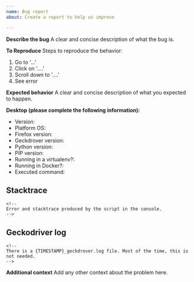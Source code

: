 ```yaml
---
name: Bug report
about: Create a report to help us improve

---
```


**Describe the bug**
A clear and concise description of what the bug is.

**To Reproduce**
Steps to reproduce the behavior:
1. Go to '...'
2. Click on '....'
3. Scroll down to '....'
4. See error

**Expected behavior**
A clear and concise description of what you expected to happen.

**Desktop (please complete the following information):**
- Version: <!-- RatS version or commit hash -->
- Platform OS: <!-- e.g. Linux/MacOS/Windows + version -->
- Firefox version: <!-- from the about dialogue -->
- Geckdrover version: <!-- `geckodriver --version` -->
- Python version: <!-- `python3 --version` -->
- PIP version: <!-- `pip --version` -->
- Running in a virtualenv?: <!-- yes or no -->
- Running in Docker?: <!-- yes or no -->
- Executed command: <!-- e.g. `python3 transfer_ratings.py -s trakt -d imdb` -->

## Stacktrace
```
<!--
Error and stacktrace produced by the script in the console.
-->
```

## Geckodriver log
```
<!--
There is a {TIMESTAMP}_geckdrover.log file. Most of the time, this is not needed.
-->
```

**Additional context**
Add any other context about the problem here.
